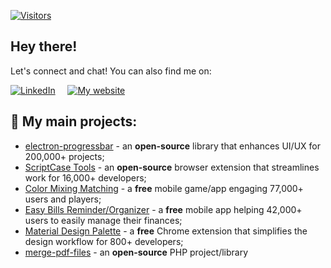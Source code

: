 [![Visitors](https://hits.seeyoufarm.com/api/count/incr/badge.svg?url=https%3A%2F%2Fgithub.com%2FAndersonMamede%2F&count_bg=%2379C83D&title_bg=%23555555&icon=spreaker.svg&icon_color=%23E7E7E7&title=Visitors&edge_flat=false)](https://github.com/AndersonMamede)

## Hey there!

Let's connect and chat! You can also find me on:

[![LinkedIn](https://img.shields.io/badge/-LinkedIn-blue?style=for-the-badge&logo=Linkedin&logoColor=white&link=https://www.linkedin.com/in/anderson-ravagnani-m-692ab328/)](https://www.linkedin.com/in/anderson-ravagnani-m-692ab328/?locale=en_US)
&nbsp;&nbsp;&nbsp;
<a href="https://blog.andersonmamede.com.br/" target="_blank" rel="noopener">
  <img src="https://img.shields.io/badge/My%20website-%237A3C3C.svg?&style=for-the-badge" alt="My website" title="My website"/>
</a>

##

<!-- nice themes: vue-dark, react, yeblu -->
<!-- ![GitHub stats](https://github-readme-stats.vercel.app/api?username=AndersonMamede&show_icons=true&count_private=true&include_all_commits=true&number_format=long) -->

## 📝 My main projects:
- [electron-progressbar](https://github.com/AndersonMamede/electron-progressbar) - an **open-source** library that enhances UI/UX for 200,000+ projects;
- [ScriptCase Tools](https://github.com/AndersonMamede/scriptcase-tools) - an **open-source** browser extension that streamlines work for 16,000+ developers;
- [Color Mixing Matching](https://play.google.com/store/apps/details?id=com.appstorehouse.cbq.app&hl=en) - a **free** mobile game/app engaging 77,000+ users and players;
- [Easy Bills Reminder/Organizer](https://play.google.com/store/apps/details?id=com.appstorehouse.lcf.app&hl=en) - a **free** mobile app helping 42,000+ users to easily manage their finances;
- [Material Design Palette](https://chrome.google.com/webstore/detail/material-design-palette/iklaoaeikobdklaggagbapdkhamhdjoc) - a **free** Chrome extension that simplifies the design workflow for 800+ developers;
- [merge-pdf-files](https://github.com/AndersonMamede/merge-pdf-files) - an **open-source** PHP project/library

<!--
## 📝 Some of my blog posts:

- [Creating an extension - Part 1: Quick start with Boilerplate](https://blog.andersonmamede.com.br/creating-an-extension-part-1-quick-start-with-boilerplate/)
- [PHP session - Behind the scenes](https://blog.andersonmamede.com.br/php-session-behind-the-scenes/)
- [Improving productivity in ScriptCase environment](https://blog.andersonmamede.com.br/improving-productivity-in-scriptcase-environment/)
- [Image preview before upload](https://blog.andersonmamede.com.br/image-preview-before-upload/)

- 🔭 I’m currently working on ...
- 🌱 I’m currently learning ...
- 📫 How to reach me: ...
[![electron-progressbar](https://github-readme-stats.vercel.app/api/pin/?username=AndersonMamede&repo=electron-progressbar)](https://github.com/AndersonMamede/electron-progressbar)
-->
